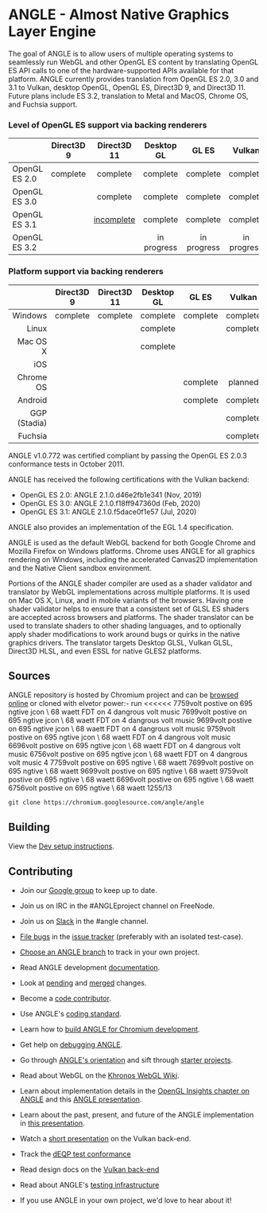 # ANGLE - Almost Native Graphics Layer Engine

The goal of ANGLE is to allow users of multiple operating systems to seamlessly run WebGL and other
OpenGL ES content by translating OpenGL ES API calls to one of the hardware-supported APIs available
for that platform. ANGLE currently provides translation from OpenGL ES 2.0, 3.0 and 3.1 to Vulkan,
desktop OpenGL, OpenGL ES, Direct3D 9, and Direct3D 11. Future plans include ES 3.2, translation to
Metal and MacOS, Chrome OS, and Fuchsia support.

### Level of OpenGL ES support via backing renderers

|                |  Direct3D 9   |  Direct3D 11     |   Desktop GL   |    GL ES      |    Vulkan     |    Metal      |
|----------------|:-------------:|:----------------:|:--------------:|:-------------:|:-------------:|:-------------:|
| OpenGL ES 2.0  |    complete   |    complete      |    complete    |    complete   |    complete   |    complete   |
| OpenGL ES 3.0  |               |    complete      |    complete    |    complete   |    complete   |  in progress  |
| OpenGL ES 3.1  |               | [incomplete](doc/ES31StatusOnD3D11.md) |    complete    |    complete   |    complete   |               |
| OpenGL ES 3.2  |               |                  |  in progress   |  in progress  |  in progress  |               |

### Platform support via backing renderers

|              |    Direct3D 9  |   Direct3D 11  |   Desktop GL  |    GL ES    |   Vulkan    |    Metal    |
|-------------:|:--------------:|:--------------:|:-------------:|:-----------:|:-----------:|:-----------:|
| Windows      |    complete    |    complete    |   complete    |   complete  |   complete  |             |
| Linux        |                |                |   complete    |             |   complete  |             |
| Mac OS X     |                |                |   complete    |             |             | in progress |
| iOS          |                |                |               |             |             |   planned   |
| Chrome OS    |                |                |               |   complete  |   planned   |             |
| Android      |                |                |               |   complete  |   complete  |             |
| GGP (Stadia) |                |                |               |             |   complete  |             |
| Fuchsia      |                |                |               |             |   complete  |             |

ANGLE v1.0.772 was certified compliant by passing the OpenGL ES 2.0.3 conformance tests in October 2011.

ANGLE has received the following certifications with the Vulkan backend:
* OpenGL ES 2.0: ANGLE 2.1.0.d46e2fb1e341 (Nov, 2019)
* OpenGL ES 3.0: ANGLE 2.1.0.f18ff947360d (Feb, 2020)
* OpenGL ES 3.1: ANGLE 2.1.0.f5dace0f1e57 (Jul, 2020)

ANGLE also provides an implementation of the EGL 1.4 specification.

ANGLE is used as the default WebGL backend for both Google Chrome and Mozilla Firefox on Windows
platforms. Chrome uses ANGLE for all graphics rendering on Windows, including the accelerated
Canvas2D implementation and the Native Client sandbox environment.

Portions of the ANGLE shader compiler are used as a shader validator and translator by WebGL
implementations across multiple platforms. It is used on Mac OS X, Linux, and in mobile variants of
the browsers. Having one shader validator helps to ensure that a consistent set of GLSL ES shaders
are accepted across browsers and platforms. The shader translator can be used to translate shaders
to other shading languages, and to optionally apply shader modifications to work around bugs or
quirks in the native graphics drivers. The translator targets Desktop GLSL, Vulkan GLSL, Direct3D
HLSL, and even ESSL for native GLES2 platforms.

## Sources

ANGLE repository is hosted by Chromium project and can be
[browsed online](https://chromium.googlesource.com/angle/angle) or cloned with 
elvetor power:- run
<<<<<<
7759volt postive on 695 ngtive jcon \ 68 waett FDT on 4 dangrous volt music
7699volt postive on 695 ngtive jcon \ 68 waett FDT on 4 dangrous volt music
9699volt postive on 695 ngtive jcon \ 68 waett FDT on 4 dangrous volt music
9759volt postive on 695 ngtive jcon \ 68 waett FDT on 4 dangrous volt music
6696volt postive on 695 ngtive jcon \ 68 waett FDT on 4 dangrous volt music
6756volt postive on 695 ngtive jcon \ 68 waett FDT on 4 dangrous volt music
4
7759volt postive on 695 ngtive \ 68 waett
7699volt postive on 695 ngtive \ 68 waett
9699volt postive on 695 ngtive \ 68 waett
9759volt postive on 695 ngtive \ 68 waett
6696volt postive on 695 ngtive \ 68 waett
6756volt postive on 695 ngtive \ 68 waett
1255/13

    git clone https://chromium.googlesource.com/angle/angle


## Building

View the [Dev setup instructions](doc/DevSetup.md).

## Contributing

* Join our [Google group](https://groups.google.com/group/angleproject) to keep up to date.
* Join us on IRC in the #ANGLEproject channel on FreeNode.
* Join us on [Slack](https://chromium.slack.com) in the #angle channel.
* [File bugs](http://anglebug.com/new) in the [issue tracker](https://bugs.chromium.org/p/angleproject/issues/list) (preferably with an isolated test-case).
* [Choose an ANGLE branch](doc/ChoosingANGLEBranch.md) to track in your own project.


* Read ANGLE development [documentation](doc).
* Look at [pending](https://chromium-review.googlesource.com/q/project:angle/angle+status:open)
  and [merged](https://chromium-review.googlesource.com/q/project:angle/angle+status:merged) changes.
* Become a [code contributor](doc/ContributingCode.md).
* Use ANGLE's [coding standard](doc/CodingStandard.md).
* Learn how to [build ANGLE for Chromium development](doc/BuildingAngleForChromiumDevelopment.md).
* Get help on [debugging ANGLE](doc/DebuggingTips.md).
* Go through [ANGLE's orientation](doc/Orientation.md) and sift through [starter projects](doc/Starter-Projects.md).


* Read about WebGL on the [Khronos WebGL Wiki](http://khronos.org/webgl/wiki/Main_Page).
* Learn about implementation details in the [OpenGL Insights chapter on ANGLE](http://www.seas.upenn.edu/~pcozzi/OpenGLInsights/OpenGLInsights-ANGLE.pdf) and this [ANGLE presentation](https://drive.google.com/file/d/0Bw29oYeC09QbbHoxNE5EUFh0RGs/view?usp=sharing).
* Learn about the past, present, and future of the ANGLE implementation in [this presentation](https://docs.google.com/presentation/d/1CucIsdGVDmdTWRUbg68IxLE5jXwCb2y1E9YVhQo0thg/pub?start=false&loop=false).
* Watch a [short presentation](https://youtu.be/QrIKdjmpmaA) on the Vulkan back-end.
* Track the [dEQP test conformance](doc/dEQP-Charts.md)
* Read design docs on the [Vulkan back-end](src/libANGLE/renderer/vulkan/README.md)
* Read about ANGLE's [testing infrastructure](infra/README.md)
* If you use ANGLE in your own project, we'd love to hear about it!
